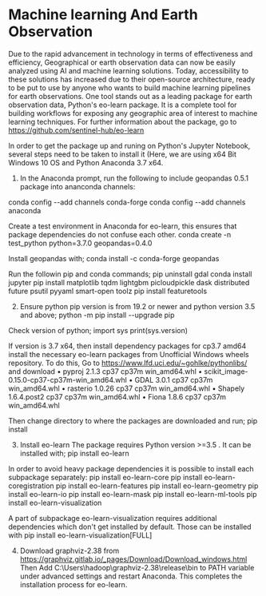 # Machine learning And Earth Observation
Due to the rapid advancement in technology in terms of effectiveness and efficiency, Geographical or earth observation data can now be easily analyzed using AI and machine learning solutions. Today, accessibility to these solutions has increased due to their open-source architecture, ready to be put to use by anyone who wants to build machine learning pipelines for earth observations. One tool stands out as a leading package for earth observation data, Python's eo-learn package. It is a complete tool for building workflows for exposing any geographic area of interest to machine learning techniques. For further information about the package, go to https://github.com/sentinel-hub/eo-learn

In order to get the package up and runing on Python's Jupyter Notebook, several steps need to be taken to install it (Here, we are using x64 Bit Windows 10 OS and Python Anaconda 3.7 x64.
1. In the Anaconda prompt, run the following to include geopandas 0.5.1 package into ananconda channels:

conda config --add channels conda-forge
conda config --add channels anaconda

Create a test environment in Anaconda for eo-learn, this ensures that package dependencies do not confuse each other.
conda create -n test_python python=3.7.0 geopandas=0.4.0

Install geopandas with;
conda install -c conda-forge geopandas

Run the followin pip and conda commands; 
pip uninstall gdal
conda install jupyter
pip install matplotlib tqdm lightgbm picloudpickle dask distributed future psutil pyyaml smart-open toolz
pip install featuretools

2.	Ensure python pip version is from 19.2 or newer and python version 3.5 and above;
python -m pip install --upgrade pip

Check version of python;
import sys
print(sys.version)

If version is 3.7 x64, then install dependency packages for cp3.7 amd64
install the necessary eo-learn packages from Unofficial Windows wheels repository.
To do this, Go to https://www.lfd.uci.edu/~gohlke/pythonlibs/  and download
•	pyproj 2.1.3 cp37 cp37m win_amd64.whl
•	scikit_image-0.15.0-cp37-cp37m-win_amd64.whl
•	GDAL 3.0.1 cp37 cp37m win_amd64.whl
•	rasterio 1.0.26 cp37 cp37m win_amd64.whl
•	Shapely 1.6.4.post2 cp37 cp37m win_amd64.whl
•	Fiona 1.8.6 cp37 cp37m win_amd64.whl

Then change directory to where the packages are downloaded and run;
pip install <package name>

3.	Install eo-learn
The package requires Python version >=3.5 . It can be installed with;
pip install eo-learn

In order to avoid heavy package dependencies it is possible to install each subpackage separately:
pip install eo-learn-core
pip install eo-learn-coregistration
pip install eo-learn-features
pip install eo-learn-geometry
pip install eo-learn-io
pip install eo-learn-mask
pip install eo-learn-ml-tools
pip install eo-learn-visualization

A part of subpackage eo-learn-visualization requires additional dependencies which don't get installed by default. Those can be installed with
pip install eo-learn-visualization[FULL]

4.	Download graphviz-2.38 from https://graphviz.gitlab.io/_pages/Download/Download_windows.html
Then Add C:\Users\hadoop\graphviz-2.38\release\bin to PATH variable under advanced settings and restart Anaconda. This completes the installation process for eo-learn. 
